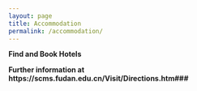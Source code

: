 ```yaml
---
layout: page
title: Accommodation
permalink: /accommodation/
---
```

<p><b>Find and Book Hotels<b></p>
Further information at https://scms.fudan.edu.cn/Visit/Directions.htm###
